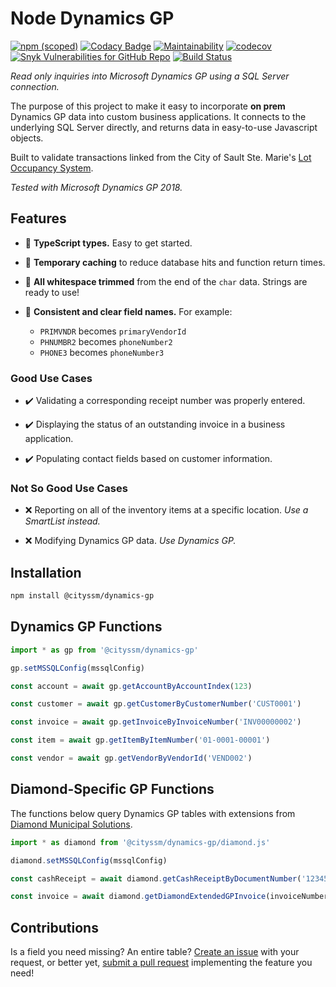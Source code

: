 # Node Dynamics GP

[![npm (scoped)](https://img.shields.io/npm/v/@cityssm/dynamics-gp)](https://www.npmjs.com/package/@cityssm/dynamics-gp)
[![Codacy Badge](https://app.codacy.com/project/badge/Grade/fecbabce22b24576b5eafc6716796a2b)](https://www.codacy.com/gh/cityssm/node-dynamics-gp/dashboard?utm_source=github.com&utm_medium=referral&utm_content=cityssm/node-dynamics-gp&utm_campaign=Badge_Grade)
[![Maintainability](https://api.codeclimate.com/v1/badges/b850568e64485c966d4a/maintainability)](https://codeclimate.com/github/cityssm/node-dynamics-gp/maintainability)
[![codecov](https://codecov.io/gh/cityssm/node-dynamics-gp/branch/main/graph/badge.svg?token=K2D0W6D1LN)](https://codecov.io/gh/cityssm/node-dynamics-gp)
[![Snyk Vulnerabilities for GitHub Repo](https://img.shields.io/snyk/vulnerabilities/github/cityssm/node-dynamics-gp)](https://app.snyk.io/org/cityssm/project/8c481db2-2a7c-45a6-98a7-1a0105af103e)
[![Build Status](https://github.com/cityssm/node-dynamics-gp/actions/workflows/coverage.yml/badge.svg)](https://github.com/cityssm/node-dynamics-gp/actions/workflows/coverage.yml)

_Read only inquiries into Microsoft Dynamics GP using a SQL Server connection._

The purpose of this project to make it easy to incorporate **on prem** Dynamics GP data
into custom business applications. It connects to the underlying SQL Server directly,
and returns data in easy-to-use Javascript objects.

Built to validate transactions linked from the City of Sault Ste. Marie's
[Lot Occupancy System](https://github.com/cityssm/lot-occupancy-system).

_Tested with Microsoft Dynamics GP 2018._

## Features

- 🙌 **TypeScript types.** Easy to get started.

- 🙌 **Temporary caching** to reduce database hits and function return times.

- 🙌 **All whitespace trimmed** from the end of the `char` data. Strings are ready to use!

- 🙌 **Consistent and clear field names.** For example:
  - `PRIMVNDR` becomes `primaryVendorId`
  - `PHNUMBR2` becomes `phoneNumber2`
  - `PHONE3` becomes `phoneNumber3`

### Good Use Cases

- ✔️ Validating a corresponding receipt number was properly entered.

- ✔️ Displaying the status of an outstanding invoice in a business application.

- ✔️ Populating contact fields based on customer information.

### Not So Good Use Cases

- ❌ Reporting on all of the inventory items at a specific location.
  _Use a SmartList instead._

- ❌ Modifying Dynamics GP data.
  _Use Dynamics GP._

## Installation

```sh
npm install @cityssm/dynamics-gp
```

## Dynamics GP Functions

```javascript
import * as gp from '@cityssm/dynamics-gp'

gp.setMSSQLConfig(mssqlConfig)

const account = await gp.getAccountByAccountIndex(123)

const customer = await gp.getCustomerByCustomerNumber('CUST0001')

const invoice = await gp.getInvoiceByInvoiceNumber('INV00000002')

const item = await gp.getItemByItemNumber('01-0001-00001')

const vendor = await gp.getVendorByVendorId('VEND002')
```

## Diamond-Specific GP Functions

The functions below query Dynamics GP tables with extensions from
[Diamond Municipal Solutions](https://diamondmunicipal.com/).

```javascript
import * as diamond from '@cityssm/dynamics-gp/diamond.js'

diamond.setMSSQLConfig(mssqlConfig)

const cashReceipt = await diamond.getCashReceiptByDocumentNumber('123456')

const invoice = await diamond.getDiamondExtendedGPInvoice(invoiceNumber)
```

## Contributions

Is a field you need missing? An entire table?
[Create an issue](https://github.com/cityssm/node-dynamics-gp/issues) with your request,
or better yet, [submit a pull request](https://github.com/cityssm/node-dynamics-gp/pulls)
implementing the feature you need!
